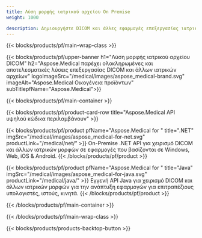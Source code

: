 ```yaml
---
title: Λύση μορφής ιατρικού αρχείου On Premise 
weight: 1000

description: Δημιουργήστε DICOM και άλλες εφαρμογές επεξεργασίας ιατρικής μορφής χρησιμοποιώντας Aspose Medical On-Premise API
---
```


{{< blocks/products/pf/main-wrap-class >}}

{{< blocks/products/pf/upper-banner h1="Λύση μορφής ιατρικού αρχείου DICOM" h2="Aspose.Medical παρέχει ολοκληρωμένες και αποτελεσματικές λύσεις επεξεργασίας DICOM και άλλων ιατρικών αρχείων" logoImageSrc="/medical/images/aspose_medical-brand.svg" imageAlt="Aspose.Medical Οικογένεια προϊόντων" subTitlepfName="Aspose.Medical">}}

{{< blocks/products/pf/main-container >}}

{{< blocks/products/pf/product-card-row title="Aspose.Medical API υψηλού κώδικα περιλαμβάνουν" >}}

{{< blocks/products/pf/product pfName="Aspose.Medical for " title=".NET" imgSrc="/medical/images/aspose_medical-for-net.svg" productLink="/medical/net/" >}}
On-Premise .NET API για χειρισμό DICOM και άλλων ιατρικών μορφών σε εφαρμογές που βασίζονται σε Windows, Web, iOS & Android.
{{< /blocks/products/pf/product >}}

{{< blocks/products/pf/product pfName="Aspose.Medical for " title="Java" imgSrc="/medical/images/aspose_medical-for-java.svg" productLink="/medical/java/" >}}
Εγγενή API Java για χειρισμό DICOM και άλλων ιατρικών μορφών για την ανάπτυξη εφαρμογών για επιτραπέζιους υπολογιστές, ιστούς, κινητά.
{{< /blocks/products/pf/product >}}

{{< /blocks/products/pf/main-container >}}

{{< /blocks/products/pf/main-wrap-class >}}

{{< blocks/products/products-backtop-button >}}